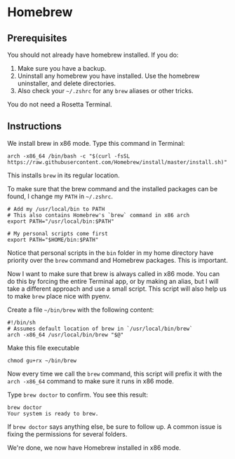 # Homebrew

## Prerequisites

You should not already have homebrew installed. If you do:

1. Make sure you have a backup.
2. Uninstall any homebrew you have installed. Use the homebrew uninstaller, and delete directories.
3. Also check your `~/.zshrc` for any `brew` aliases or other tricks.

You do not need a Rosetta Terminal.

## Instructions

We install brew in x86 mode. Type this command in Terminal:

```
arch -x86_64 /bin/bash -c "$(curl -fsSL https://raw.githubusercontent.com/Homebrew/install/master/install.sh)"
```

This installs `brew` in its regular location.

To make sure that the brew command and the installed packages can be found, I change my `PATH` in `~/.zshrc`.

```
# Add my /usr/local/bin to PATH
# This also contains Homebrew's `brew` command in x86 arch
export PATH="/usr/local/bin:$PATH"

# My personal scripts come first
export PATH="$HOME/bin:$PATH"
```

Notice that personal scripts in the `bin` folder in my home directory have priority over the `brew` command and Homebrew packages. This is important.

Now I want to make sure that brew is always called in x86 mode. You can do this by forcing the entire Terminal app, or by making an alias, but I will take a different approach and use a small script. This script will also help us to make `brew` place nice with pyenv.

Create a file `~/bin/brew` with the following content:

```
#!/bin/sh
# Assumes default location of brew in `/usr/local/bin/brew`
arch -x86_64 /usr/local/bin/brew "$@"
```

Make this file executable

```
chmod gu+rx ~/bin/brew
```

Now every time we call the `brew` command, this script will prefix it with the `arch -x86_64` command to make sure it runs in x86 mode.

Type `brew doctor` to confirm. You see this result:

```
brew doctor
Your system is ready to brew.
```

If `brew doctor` says anything else, be sure to follow up. A common issue is fixing the permissions for several folders.

We're done, we now have Homebrew installed in x86 mode.
